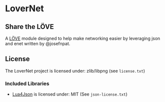 # LoverNet

## Share the LÖVE

A [LÖVE](https://love2d.org/) module designed to help make networking easier by
leveraging json and enet written by @josefnpat.

## License

The LoverNet project is licensed under: zlib/libpng (see `license.txt`)

### Included Libraries

* [Lua4Json](http://luaforge.net/projects/json/) is licensed under: MIT (See `json-license.txt`)
